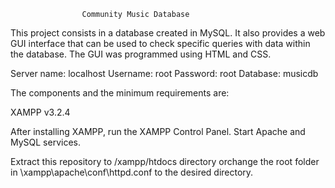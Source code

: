                     Community Music Database

This project consists in a database created in MySQL. It also provides a web GUI interface that can be used
to check specific queries with data within the database. The GUI was programmed using HTML and CSS.

Server name: localhost
Username: root
Password: root
Database: musicdb

The components and the minimum requirements are:

XAMPP v3.2.4

After installing XAMPP, run the XAMPP Control Panel. Start Apache and MySQL services.

Extract this repository to /xampp/htdocs directory orchange the root folder
in \xampp\apache\conf\httpd.conf to the desired directory.
